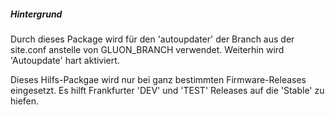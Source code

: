 ##### Hintergrund
Durch dieses Package wird für den 'autoupdater' der Branch aus der site.conf anstelle von GLUON_BRANCH verwendet.
Weiterhin wird 'Autoupdate' hart aktiviert.

Dieses Hilfs-Packgae wird nur bei ganz bestimmten Firmware-Releases eingesetzt. Es hilft Frankfurter 'DEV' und 'TEST' Releases auf die 'Stable' zu hiefen.
